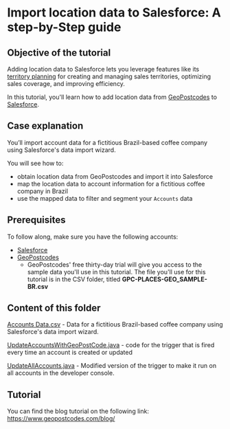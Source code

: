 # Import location data to Salesforce: A step-by-Step guide

## Objective of the tutorial

Adding location data to Salesforce lets you leverage features like its [territory planning](https://www.salesforce.com/products/sales-cloud/tools/territory-planning/) for creating and managing sales territories, optimizing sales coverage, and improving efficiency.

In this tutorial, you'll learn how to add location data from [GeoPostcodes](https://www.geopostcodes.com/) to [Salesforce](https://www.salesforce.com/).

## Case explanation

You’ll import account data for a fictitious Brazil-based coffee company using Salesforce's data import wizard.

You will see how to:

- obtain location data from GeoPostcodes and import it into Salesforce
- map the location data to account information for a fictitious coffee company in Brazil
- use the mapped data to filter and segment your `Accounts` data

## Prerequisites

To follow along, make sure you have the following accounts:

- [Salesforce](https://developer.salesforce.com/signup)
- [GeoPostcodes](https://public.geopostcodes.com/portal-signup)
  - GeoPostcodes' free thirty-day trial will give you access to the sample data you'll use in this tutorial.
    The file you'll use for this tutorial is in the CSV folder, titled **GPC-PLACES-GEO_SAMPLE-BR.csv**

## Content of this folder

[Accounts Data.csv](Accounts%20Data.csv) - Data for a fictitious Brazil-based coffee company using Salesforce's data import wizard.

[UpdateAccountsWithGeoPostCode.java](UpdateAccountsWithGeoPostCode.java) - code for the trigger that is fired every time an account is created or updated

[UpdateAllAccounts.java](UpdateAllAccounts.java) - Modified version of the trigger to make it run on all accounts in the developer console.

## Tutorial

You can find the blog tutorial on the following link: <https://www.geopostcodes.com/blog/>
